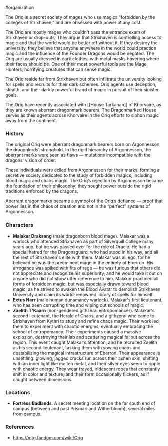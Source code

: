  #organization 

The Oriq is a secret society of mages who use magics "forbidden by the colleges of Strixhaven," and are obsessed with power at any cost.

The Oriq are mostly mages who couldn't pass the entrance exam of Strixhaven or drop-outs. They argue that Strixhaven is controlling access to magic and that the world would be better off without it. If they destroy the university, they believe that anyone anywhere in the world could practice magic and the influence of the Founder Dragons would be negated. The Oriq are usually dressed in dark clothes, with metal masks hovering where their faces should be. One of their most powerful tools are the Mage Hunters, horrifying creatures that can sense magic.

The Oriq reside far from Strixhaven but often infiltrate the university looking for spells and recruits for their dark schemes. Oriq agents use deception, stealth, and their darkly powerful brand of magic in pursuit of their sinister goals.

The Oriq have recently associated with [[House Tarkanan]] of Khorvaire, as they are known aberrant dragonmark bearers. The Dragonmarked House serves as their agents across Khorvaire in the Oriq efforts to siphon magic away from the continent.

### History

The original Oriq were aberrant dragonmark bearers born on Argonnesson, the dragonlords’ stronghold. In the rigid hierarchy of Argonnesson, the aberrant marks were seen as flaws — mutations incompatible with the dragons' vision of order.

These individuals were exiled from Argonnesson for their marks, forming a secretive society dedicated to the study of forbidden magics, including blood magic and chaos magic. The Oriq’s rejection by Argonnesson became the foundation of their philosophy: they sought power outside the rigid traditions enforced by the dragons.

Aberrant dragonmarks became a symbol of the Oriq’s defiance — proof that power lies in the chaos of creation and not in the “perfect” systems of Argonnesson.

### Characters

- **Malakar Draksang** (male dragonborn blood mage). Malakar was a warlock who attended Strixhaven as part of Silverquill College many years ago, but he was passed over for the role of Oracle. He had a special hatred for the Dragonsguard, who had stood in his way, and all the rest of Strixhaven's elite with them. Malakar was all ego, for he believed he was the preeminent mage in the entirety of Eberron. His arrogance was spiked with fits of rage — he was furious that others did not appreciate and recognize his superiority, and he would take it out on anyone who did not show utter deference to him. Malakar practiced all forms of forbidden magic, but was especially drawn toward blood magic, as he strived to awaken the Blood Avatar to demolish Strixhaven University and claim its world-renowned library of spells for himself.
- **Extus Narr** (male human dunamancy warlock). Malakar's first lieutenant, who has been corrupting time and wiping out schools of magic.
- **Zaelith T'Kaarn** (non-gendered githzerai entropomancer). Malakar's second lieutenant, the Herald of Chaos, and a githzerai who came to Strixhaven from Kythri to study and refine chaos magic. Their work led them to experiment with chaotic energies, eventually embracing the school of entropomancy. Their experiments caused a massive explosion, destroying their lab and scattering magical fallout across the region. This event caught Malakar’s attention, and he recruited Zaelith as his second lieutenant, tasking them with sowing chaos and destabilizing the magical infrastructure of Eberron. Their appearance is unsettling: glowing, jagged cracks run across their ashen skin, shifting with an inner light like molten metal, and their silver eyes seem to ripple with chaotic energy. They wear frayed, iridescent robes that constantly shift in color and texture, and their form occasionally flickers, as if caught between dimensions.

### Locations

- **Fortress Badlands**. A secret meeting location on the far south end of campus (between and past Prismari and Witherbloom), several miles from campus.

### References

- https://mtg.fandom.com/wiki/Oriq
